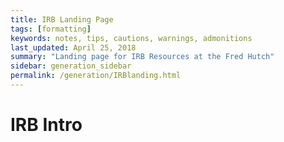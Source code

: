 ```yaml
---
title: IRB Landing Page
tags: [formatting]
keywords: notes, tips, cautions, warnings, admonitions
last_updated: April 25, 2018
summary: "Landing page for IRB Resources at the Fred Hutch"
sidebar: generation_sidebar
permalink: /generation/IRBlanding.html
---
```


# IRB Intro
